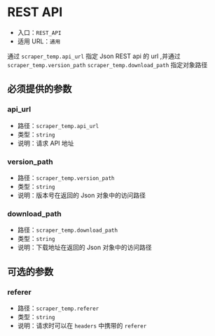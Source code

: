 # REST API

* 入口：`REST_API`
* 适用 URL：`通用`

通过 `scraper_temp.api_url` 指定 Json REST api 的 url ,并通过 `scraper_temp.version_path` `scraper_temp.download_path` 指定对象路径

## 必须提供的参数

### api_url

* 路径：`scraper_temp.api_url`
* 类型：`string`
* 说明：请求 API 地址

### version_path

* 路径：`scraper_temp.version_path`
* 类型：`string`
* 说明：版本号在返回的 Json 对象中的访问路径

### download_path

* 路径：`scraper_temp.download_path`
* 类型：`string`
* 说明：下载地址在返回的 Json 对象中的访问路径

## 可选的参数

### referer

* 路径：`scraper_temp.referer`
* 类型：`string`
* 说明：请求时可以在 `headers` 中携带的 `referer`